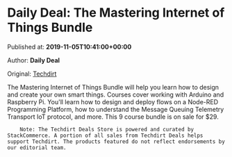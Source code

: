 
# Daily Deal: The Mastering Internet of Things Bundle

Published at: **2019-11-05T10:41:00+00:00**

Author: **Daily Deal**

Original: [Techdirt](https://www.techdirt.com/articles/20191105/10090043326/daily-deal-mastering-internet-things-bundle.shtml)

The Mastering Internet of Things Bundle will help you learn how to design and create your own smart things. Courses cover working with Arduino and Raspberry Pi. You'll learn how to design and deploy flows on a Node-RED Programming Platform, how to understand the Message Queuing Telemetry Transport IoT protocol, and more. This 9 course bundle is on sale for $29.

        Note: The Techdirt Deals Store is powered and curated by StackCommerce. A portion of all sales from Techdirt Deals helps support Techdirt. The products featured do not reflect endorsements by our editorial team.
      
